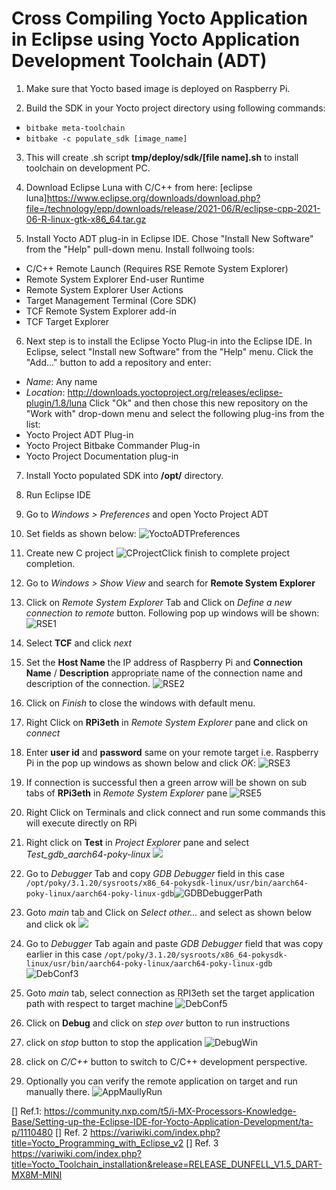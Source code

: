 # Cross Compiling Yocto Application in Eclipse using Yocto Application Development Toolchain (ADT)

1. Make sure that Yocto based image is deployed on Raspberry Pi.
   
2. Build the SDK in your Yocto project directory using following commands:
* `bitbake meta-toolchain`
* `bitbake -c populate_sdk [image_name]`
  
3. This will create .sh script **tmp/deploy/sdk/[file name].sh** to install toolchain on development PC.
   
4. Download Eclipse Luna with C/C++ from here: [eclipse luna]https://www.eclipse.org/downloads/download.php?file=/technology/epp/downloads/release/2021-06/R/eclipse-cpp-2021-06-R-linux-gtk-x86_64.tar.gz

5. Install Yocto ADT plug-in in Eclipse IDE. Chose "Install New Software" from the "Help" pull-down menu. Install follwoing tools:
* C/C++ Remote Launch (Requires RSE Remote System Explorer)
* Remote System Explorer End-user Runtime
* Remote System Explorer User Actions
* Target Management Terminal (Core SDK)
* TCF Remote System Explorer add-in
* TCF Target Explorer
  
6. Next step is to install the Eclipse Yocto Plug-in into the Eclipse IDE. In Eclipse, select "Install new Software"         from the "Help" menu. Click the "Add..." button to add a repository and enter:
* *Name*: Any name
* *Location*: http://downloads.yoctoproject.org/releases/eclipse-plugin/1.8/luna
Click "Ok" and then chose this new repository on the "Work with" drop-down menu and select the following plug-ins from the list:
* Yocto Project ADT Plug-in
* Yocto Project Bitbake Commander Plug-in
* Yocto Project Documentation plug-in
7. Install Yocto populated SDK into **/opt/** directory.

8. Run Eclipse IDE
   
9. Go to *Windows > Preferences* and open Yocto Project ADT

10. Set fields as shown below:
   ![YoctoADTPreferences](SS/YoctoADTPreferences.png)

11. Create new C project
   ![CProject](SS/CProject.png)
​		Click finish to complete project completion.

12. Go to *Windows > Show View*  and search for **Remote System Explorer**

13. Click on *Remote System Explorer* Tab and Click on *Define a new connection to remote* button. Following pop up windows will be shown:
   ![RSE1](SS/RSE1.png)	 

14. Select **TCF** and click *next*

15. Set the **Host Name** the IP address of Raspberry Pi and **Connection Name** / **Description** appropriate name of the connection name and description of the connection.
    ![RSE2](SS/RSE2.png)

16. Click on *Finish* to close the windows with default menu.

17. Right Click on **RPi3eth** in *Remote System Explorer* pane and click on *connect*

18. Enter **user id**  and **password** same on your remote target i.e. Raspberry Pi in the pop up windows as shown below and click *OK*:
    ![RSE3](SS/RSE3.png)

19. If connection is successful then a green arrow will be shown on sub tabs of **RPi3eth** in *Remote System Explorer* pane
    ![RSE5](SS/RSE5.png)

20. Right Click on Terminals and click connect and run some commands this will execute directly on RPi

21. Right click on **Test** in *Project Explorer* pane and select *Test_gdb_aarch64-poky-linux*
   ![](SS/DebConf1.png)

22. Go to *Debugger* Tab and copy *GDB Debugger* field in this case `/opt/poky/3.1.20/sysroots/x86_64-pokysdk-linux/usr/bin/aarch64-poky-linux/aarch64-poky-linux-gdb`![GDBDebuggerPath](SS/GDBDebuggerPath.png)

23. Goto *main* tab and Click on *Select other...* and select  as shown below and click ok
   ![](SS/DebgConf2.png)

24. Go to *Debugger* Tab again and paste *GDB Debugger* field that was copy earlier in this case `/opt/poky/3.1.20/sysroots/x86_64-pokysdk-linux/usr/bin/aarch64-poky-linux/aarch64-poky-linux-gdb`
   ![DebConf3](SS/DebConf3.png)

25. Goto *main* tab, select connection as RPI3eth set the target application path with respect to target machine
   ![DebConf5](SS/DebConf5.png)

26. Click on **Debug** and click on *step over* button to run instructions

27. click on *stop* button to stop the application
    ![DebugWin](SS/DebugWin.png)

28. click on *C/C++* button to switch to C/C++ development perspective.

29. Optionally you can verify the remote application on target and run manually there.
    ![AppMaullyRun](SS/AppMaullyRun.png)

[] Ref.1: https://community.nxp.com/t5/i-MX-Processors-Knowledge-Base/Setting-up-the-Eclipse-IDE-for-Yocto-Application-Development/ta-p/1110480
[] Ref. 2 https://variwiki.com/index.php?title=Yocto_Programming_with_Eclipse_v2
[] Ref. 3 https://variwiki.com/index.php?title=Yocto_Toolchain_installation&release=RELEASE_DUNFELL_V1.5_DART-MX8M-MINI
